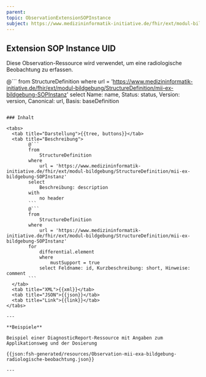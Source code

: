 ```yaml
---
parent:
topic: ObservationExtensionSOPInstance
subject: https://www.medizininformatik-initiative.de/fhir/ext/modul-bildgebung/StructureDefinition/mii-ex-bildgebung-SOPInstanz
---
```


## Extension SOP Instance UID

Diese Observation-Ressource wird verwendet, um eine radiologische Beobachtung zu erfassen.

@```
from
    StructureDefinition
where
    url = 'https://www.medizininformatik-initiative.de/fhir/ext/modul-bildgebung/StructureDefinition/mii-ex-bildgebung-SOPInstanz'
select
    Name: name, Status: status, Version: version, Canonical: url, Basis: baseDefinition
```

### Inhalt

<tabs>
  <tab title="Darstellung">{{tree, buttons}}</tab>
  <tab title="Beschreibung">
        @```
        from
	        StructureDefinition
        where
	        url = 'https://www.medizininformatik-initiative.de/fhir/ext/modul-bildgebung/StructureDefinition/mii-ex-bildgebung-SOPInstanz'
        select
	        Beschreibung: description
        with
            no header
        ```
        @```
        from
            StructureDefinition
        where
            url = 'https://www.medizininformatik-initiative.de/fhir/ext/modul-bildgebung/StructureDefinition/mii-ex-bildgebung-SOPInstanz'
        for
            differential.element
            where
                mustSupport = true
            select Feldname: id, Kurzbeschreibung: short, Hinweise: comment
        ```
  </tab>
  <tab title="XML">{{xml}}</tab>
  <tab title="JSON">{{json}}</tab>
  <tab title="Link">{{link}}</tab>
</tabs>

---

**Beispiele**

Beispiel einer DiagnosticReport-Ressource mit Angaben zum Applikationsweg und der Dosierung

{{json:fsh-generated/resources/Observation-mii-exa-bildgebung-radiologische-beobachtung.json}}

---
